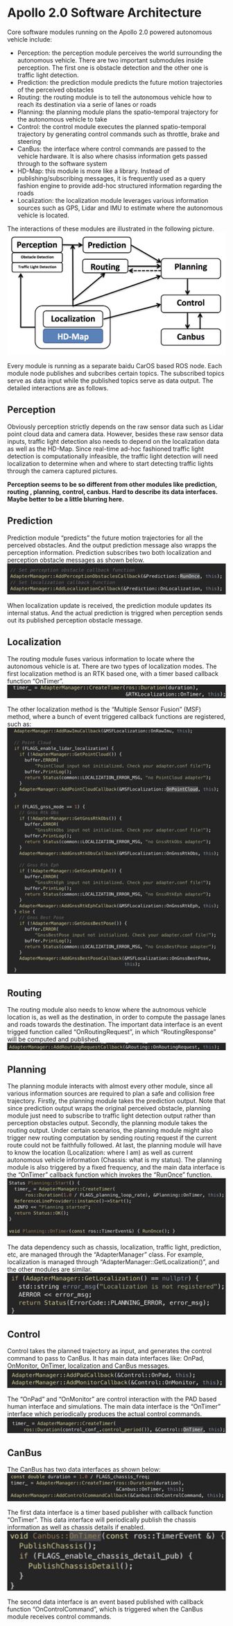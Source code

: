 # Apollo 2.0 Software Architecture

Core software modules running on the Apollo 2.0 powered autonomous vehicle include:
* Perception: the perception module perceives the world surrounding the autonomous vehicle. There are two important submodules inside perception. The first one is obstacle detection and the other one is traffic light detection.
* Prediction: the prediction module predicts the future motion trajectories of the perceived obstacles
* Routing: the routing module is to tell the autonomous vehicle how to reach its destination via a serie of lanes or roads
* Planning: the planning module plans the spatio-temporal trajectory for the autonomous vehicle to take
* Control: the control module executes the planned spatio-temporal trajectory by generating control commands such as throttle, brake and steering
* CanBus: the interface where control commands are passed to the vehicle hardware. It is also where chasiss information gets passed through to the software system
* HD-Map: this module is more like a library. Instead of publishing/subscribing messages, it is frequently used as a query fashion engine to provide add-hoc structured information regarding the roads
* Localization: the localization module leverages various information sources such as GPS, Lidar and IMU to estimate where the autonomous vehicle is located.

The interactions of these modules are illustrated in the following picture.
![Software Architecture](images/Apollo_2_0_Software_Arch.png)

Every module is running as a separate baidu CarOS based ROS node. Each module node publishes and subcribes certain topics. The subscribed topics serve as data input while the published topics serve as data output. The detailed interactions are as follows.
## Perception
Obviously perception strictly depends on the raw sensor data such as Lidar point cloud data and camera data. However, besides these raw sensor data inputs, traffic light detection also needs to depend on the localization data as well as the HD-Map. Since real-time ad-hoc fashioned traffic light detection is computationally infeasible, the traffic light detection will need localization to determine when and where to start detecting traffic lights through the camera captured pictures.

**Perception seems to be so different from other modules like prediction, routing , planning, control, canbus. Hard to describe its data interfaces. Maybe better to be a little blurring here.**

## Prediction
Prediction module “predicts” the future motion trajectories for all the perceived obstacles. And the output prediction message also wrapps the perception information. Prediction subscribes two both localization and perception obstacle messages as shown below.
![Prediction](images/prediction.png)

When localization update is received, the prediction module updates its internal status. And the actual prediction is triggred when perception sends out its published perception obstacle message.

## Localization
The routing module fuses various information to locate where the autonomous vehicle is at. There are two types of localization modes. The first localization method is an RTK based one, with a timer based callback function  “OnTimer”.
![Localization](images/localization.png)

The other localization method is the “Multiple Sensor Fusion” (MSF) method, where a bunch of event triggered callback functions are registered, such as:
![Localization](images/localization_2.png)

## Routing
The routing module also needs to know where the autnomous vehicle location is, as well as the destination, in order to compute the passage lanes and roads towards the destination. The important data interface is an event trigged function called “OnRoutingRequest”, in which “RoutingResponse” will be computed and published.
![Routing](images/routing.png)

## Planning
The planning module interacts with almost every other module, since all various information sources are required to plan a safe and collision free trajectory. Firstly, the planning module takes the prediction output. Note that since prediction output wraps the original perceived obstacle, planning module just need to subscribe to traffic light detection output rather than perception obstacles output. Secondly, the planning module takes the routing output. Under certain scenarios, the planning module might also trigger new routing computation by sending routing request if the current route could not be faithfully followed. At last, the planning module will have to know the location (Localization: where I am) as well as current autonomous vehicle information (Chassis: what is my status).  The planning module is also triggered by a fixed frequency, and the main data interface is the “OnTimer” callback function which invokes the “RunOnce” function.
![Planning](images/planning_1.png)

The data dependency such as chassis, localization, traffic light, prediction, etc,  are managed through the “AdapterManager” class. For example, localization is managed through “AdapterManager::GetLocalization()”, and the other modules are similar.
![Planning](images/planning_2.png)

## Control
Control takes the planned trajectory as input, and generates the control command to pass to CanBus.  It has main data interfaces like: OnPad, OnMonitor, OnTimer, localization and CanBus messages.
![Control](images/control_1.png)

The “OnPad” and “OnMonitor” are control interaction with the PAD based human interface and simulations. The main data interface is the “OnTimer” interface which periodically produces the actual control commands.
![Control](images/control_2.png)

## CanBus
The CanBus has two data interfaces as shown below:
![Canbus](images/canbus_1.png)

The first data interface is a timer based publisher with callback function “OnTimer”. This data interface will periodically publish the chassis information as well as chassis details if enabled.
![Cansbus](images/canbus_2.png)

The second data interface is an event based published with callback function “OnControlCommand”, which is triggered when the CanBus module receives control commands.
